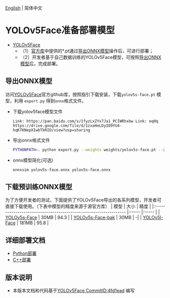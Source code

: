 [English](README.md) | 简体中文
# YOLOv5Face准备部署模型

- [YOLOv5Face](https://github.com/deepcam-cn/yolov5-face/commit/4fd1ead)
  - （1）[官方库](https://github.com/deepcam-cn/yolov5-face/)中提供的*.pt通过[导出ONNX模型](#导出ONNX模型)操作后，可进行部署；
  - （2）开发者基于自己数据训练的YOLOv5Face模型，可按照[导出ONNX模型](#%E5%AF%BC%E5%87%BAONNX%E6%A8%A1%E5%9E%8B)后，完成部署。

## 导出ONNX模型

访问[YOLOv5Face](https://github.com/deepcam-cn/yolov5-face)官方github库，按照指引下载安装，下载`yolov5s-face.pt` 模型，利用 `export.py` 得到`onnx`格式文件。

* 下载yolov5face模型文件
  ```
  Link: https://pan.baidu.com/s/1fyzLxZYx7Ja1_PCIWRhxbw Link: eq0q  
  https://drive.google.com/file/d/1zxaHeLDyID9YU4-hqK7KNepXIwbTkRIO/view?usp=sharing
  ```

* 导出onnx格式文件
  ```bash
  PYTHONPATH=. python export.py --weights weights/yolov5s-face.pt --img_size 640 640 --batch_size 1  
  ```
* onnx模型简化(可选)
  ```bash
  onnxsim yolov5s-face.onnx yolov5s-face.onnx
  ```

## 下载预训练ONNX模型

为了方便开发者的测试，下面提供了YOLOv5Face导出的各系列模型，开发者可直接下载使用。（下表中模型的精度来源于源官方库）
| 模型                                                               | 大小    | 精度    |
|:---------------------------------------------------------------- |:----- |:----- |
| [YOLOv5s-Face](https://bj.bcebos.com/paddlehub/fastdeploy/yolov5s-face.onnx) | 30MB | 94.3 |
| [YOLOv5s-Face-bak](https://bj.bcebos.com/paddlehub/fastdeploy/yolov5face-s-640x640.bak.onnx) | 30MB | -|
| [YOLOv5l-Face](https://bj.bcebos.com/paddlehub/fastdeploy/yolov5face-l-640x640.onnx ) | 181MB | 95.8 |


## 详细部署文档

- [Python部署](python)
- [C++部署](cpp)


## 版本说明

- 本版本文档和代码基于[YOLOv5Face CommitID:4fd1ead](https://github.com/deepcam-cn/yolov5-face/commit/4fd1ead) 编写
